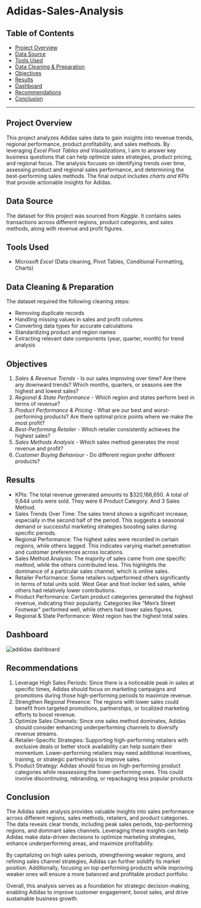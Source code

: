 # Adidas-Sales-Analysis

## Table of Contents
- [Project Overview](#project-overview)
- [Data Source](#data-source)
- [Tools Used](#tools-used)
- [Data Cleaning & Preparation](#data-cleaning--preparation)
- [Objectives](#objectives)
- [Results](#results)
- [Dashboard](#dashboard)
- [Recommendations](#recommendations)
- [Conclusion](#conclusion)

---

## Project Overview
This project analyzes Adidas sales data to gain insights into revenue trends, regional performance, product profitability, and sales methods. By leveraging *Excel Pivot Tables and Visualizations*, I aim to answer key business questions that can help optimize sales strategies, product pricing, and regional focus. The analysis focuses on identifying trends over time, assessing product and regional sales performance, and determining the best-performing sales methods. The final output includes *charts and KPIs* that provide actionable insights for Adidas.

## Data Source
The dataset for this project was sourced from *Kaggle*. It contains sales transactions across different regions, product categories, and sales methods, along with revenue and profit figures.

## Tools Used
- Microsoft *Excel* (Data cleaning, Pivot Tables, Conditional Formatting, Charts)

## Data Cleaning & Preparation
The dataset required the following cleaning steps:
- Removing duplicate records
- Handling missing values in sales and profit columns
- Converting data types for accurate calculations
- Standardizing product and region names
- Extracting relevant date components (year, quarter, month) for trend analysis

## Objectives
1. *Sales & Revenue Trends* - Is our sales improving over time? Are there any downward trends? Which months, quarters, or seasons see the highest and lowest sales?
2. *Regional & State Performance* - Which region and states perform best in terms of revenue?
3. *Product Performance & Pricing* - What are our best and worst-performing products? Are there optimal price points where we make the most profit?
4. *Best-Performing Retailer* - Which retailer consistently achieves the highest sales?
5. *Sales Methods Analysis* - Which sales method generates the most revenue and profit?
6. *Customer Buying Behaviour* - Do different region prefer different products?

## Results
- KPIs: The total revenue generated amounts to $320,166,650. A total of 9,644 units were sold. They were 6 Product Category. And 3 Sales Method.
- Sales Trends Over Time: The sales trend shows a significant increase, especially in the second half of the period. This suggests a seasonal demand or successful marketing strategies boosting sales during specific periods.
- Regional Performance: The highest sales were recorded in certain regions, while others lagged. This indicates varying market penetration and customer preferences across locations.
-  Sales Method Analysis: The majority of sales came from one specific method, while the others contributed less. This highlights the dominance of a particular sales channel, which is online sales.
-   Retailer Performance: Some retailers outperformed others significantly in terms of total units sold. West Gear and foot locker led sales, while others had relatively lower contributions.
-   Product Performance: Certain product categories generated the highest revenue, indicating their popularity. Categories like "Men’s Street Footwear" performed well, while others had lower sales figures.
-   Regional & State  Performance: West region has the highest total sales.
  
## Dashboard
![addidas dashboard](https://github.com/user-attachments/assets/5796ff09-a9e0-4625-84a5-8d8f5284dc29)


## Recommendations

1. Leverage High Sales Periods: Since there is a noticeable peak in sales at specific times, Adidas should focus on marketing campaigns and promotions during those high-performing 
   periods to maximize revenue.
2. Strengthen Regional Presence: The regions with lower sales could benefit from targeted promotions, partnerships, or localized marketing efforts to boost revenue.
3. Optimize Sales Channels: Since one sales method dominates, Adidas should consider enhancing underperforming channels to diversify revenue streams.
4. Retailer-Specific Strategies: Supporting high-performing retailers with exclusive deals or better stock availability can help sustain their momentum. Lower-performing retailers may 
   need additional incentives, training, or strategic partnerships to improve sales.
5. Product Strategy: Adidas should focus on high-performing product categories while reassessing the lower-performing ones. This could involve discontinuing, rebranding, or repackaging less popular products

## Conclusion
The Adidas sales analysis provides valuable insights into sales performance across different regions, sales methods, retailers, and product categories. The data reveals clear trends, including peak sales periods, top-performing regions, and dominant sales channels. Leveraging these insights can help Adidas make data-driven decisions to optimize marketing strategies, enhance underperforming areas, and maximize profitability.

By capitalizing on high sales periods, strengthening weaker regions, and refining sales channel strategies, Adidas can further solidify its market position. Additionally, focusing on top-performing products while improving weaker ones will ensure a more balanced and profitable product portfolio.

Overall, this analysis serves as a foundation for strategic decision-making, enabling Adidas to improve customer engagement, boost sales, and drive sustainable business growth.










